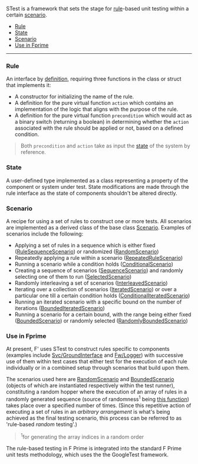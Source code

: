 STest is a framework that sets the stage for [rule](#rule)-based unit testing within a certain [scenario](#scenario).

- [Rule](#rule)
- [State](#state)
- [Scenario](#scenario)
- [Use in Fprime](#use-in-fprime)

<hr>

### Rule
An interface by [definition](./STest/Rule/Rule.hpp), requiring three functions in the class or struct that implements it:
- A constructor for initializing the name of the rule.
- A definition for the pure virtual function `action` which contains an implementation of the logic that aligns with the purpose of the rule.
- A definition for the pure virtual function `precondition` which would act as a binary switch (returning a boolean) in determining whether the `action` associated with the rule should be applied or not, based on a defined condition. 

> Both `precondition` and `action` take as input the [state](#state) of the system by reference.

### State
A user-defined type implemented as a class representing a property of the component or system under test. State modifications are made through the rule interface as the state of components shouldn't be altered directly.

### Scenario
A recipe for using a set of rules to construct one or more tests. All scenarios are implemented as a derived class of the base class [Scenario](./STest/Scenario/Scenario.hpp). Examples of scenarios include the following: 
- Applying a set of rules in a sequence which is either fixed ([RuleSequenceScenario](./STest/Scenario/RuleSequenceScenario.hpp)) or randomized ([RandomScenario](./STest/Scenario/RandomScenario.hpp))
- Repeatedly applying a rule within a scenario ([RepeatedRuleScenario](./STest/Scenario/RepeatedRuleScenario.hpp))
- Running a scenario while a condition holds ([ConditionalScenario](./STest/Scenario/ConditionalScenario.hpp))
- Creating a sequence of scenarios ([SequenceScenario](./STest/Scenario/SequenceScenario.hpp)) and randomly selecting one of them to run ([SelectedScenario](./STest/Scenario/SelectedScenario.hpp))
- Randomly interleaving a set of scenarios ([InterleavedScenario](./STest/Scenario/InterleavedScenario.hpp))
- Iterating over a collection of scenarios ([IteratedScenario](./STest/Scenario/IteratedScenario.hpp)) or over a particular one till a certain condition holds ([ConditionalIteratedScenario](./STest/Scenario/ConditionalIteratedScenario.hpp))
- Running an iterated scenario with a specific bound on the number of iterations ([BoundedIteratedScenario](./STest/Scenario/BoundedIteratedScenario.hpp))
- Running a scenario for a certain bound, with the range being either fixed ([BoundedScenario](./STest/Scenario/BoundedScenario.hpp)) or randomly selected ([RandomlyBoundedScenario](./STest/Scenario/RandomlyBoundedScenario.hpp))

### Use in Fprime
At present, F' uses STest to construct rules specific to components (examples include [Svc/GroundInterface](https://github.com/nasa/fprime/blob/master/Svc/GroundInterface/test/ut/GroundInterfaceRules.cpp) and [Fw/Logger](https://github.com/nasa/fprime/blob/master/Fw/Logger/test/ut/LoggerRules.cpp)) with successive use of them within test cases that either test for the execution of each rule individually or in a combined setup through scenarios that build upon them.

The scenarios used here are [RandomScenario](./STest/Scenario/RandomScenario.hpp) and [BoundedScenario](./STest/Scenario/BoundedScenario.hpp) (objects of which are instantiated respectively within the test runner), constituting a random hopper where the execution of an array of rules in a randomly generated sequence (source of randomness<sup>1</sup> being [this function](./STest/Random/bsd_random.c#L394)) takes place over a specified number of times. (Since this repetitive action of executing a set of rules in an *arbitrary arrangement* is what's being achieved as the final testing scenario, this process can be referred to as 'rule-based *random* testing'.)

> <sup>1</sup>for generating the array indices in a random order

The rule-based testing in F Prime is integrated into the standard F Prime unit tests methodology, which uses the the GoogleTest framework.

